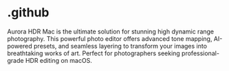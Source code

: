 # .github
Aurora HDR Mac is the ultimate solution for stunning high dynamic range photography. This powerful photo editor offers advanced tone mapping, AI-powered presets, and seamless layering to transform your images into breathtaking works of art. Perfect for photographers seeking professional-grade HDR editing on macOS.
